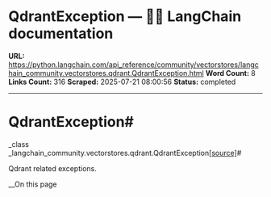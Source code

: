 # QdrantException — 🦜🔗 LangChain  documentation

**URL:** https://python.langchain.com/api_reference/community/vectorstores/langchain_community.vectorstores.qdrant.QdrantException.html
**Word Count:** 8
**Links Count:** 316
**Scraped:** 2025-07-21 08:00:56
**Status:** completed

---

# QdrantException\#

_class _langchain\_community.vectorstores.qdrant.QdrantException[\[source\]](https://python.langchain.com/api_reference/_modules/langchain_community/vectorstores/qdrant.html#QdrantException)\#     

Qdrant related exceptions.

__On this page